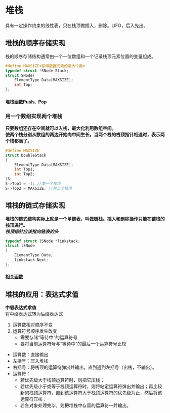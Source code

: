 # 堆栈
具有一定操作约束的线性表，只在栈顶做插入，删除。LIFO，后入先出。
## 堆栈的顺序存储实现
栈的顺序存储结构通常由一个一位数组和一个记录栈顶元素位置的变量组成。  

```c
#define MAXSIZE<存储数据元素的最大个数>
typedef struct *SNode Stack;
struct SNode{
    ElementType Data[MAXSIZE];
    int Top;
};
```
#### [堆栈函数Push、Pop](./arraystack.c)
### 用一个数组实现两个堆栈
**只要数组还存在空间就可以入栈，最大化利用数组空间。  
使两个栈分别从数组的两边开始向中间生长，当两个栈的栈顶指针相遇时，表示两个栈都满了。**  
```c
#define MAXSIZE
struct DoubleStack
{
    ElementType Data[MAXSIZE];
    int Top1;
    int Top2;
}S;
S->Top1 = -1; //第一个栈顶
S->Top2 = MAXSIZE; //第二个栈顶
```
## 堆栈的链式存储实现
**堆栈的链式结构实际上就是一个单链表，叫做链栈。插入和删除操作只能在链栈的栈顶进行。**  
***栈顶指针应该指向链表的头***
```c
typedef struct lSNode *linkstack;
struct lSNode
{
    ELementType Data;
    linkstack Next;
};
```
#### [相关函数](./linkstack.c)
## 堆栈的应用：表达式求值
**中缀表达式求值**  
将中缀表达式转为后缀表达式
1. 运算数相对顺序不变
2. 运算符号顺序发生改变
    - 需要存储“等待中”的运算符号
    - 要将当前运算符号与“等待中”的最后一个运算符号比较
- 运算数：直接输出
- 左括号：压入堆栈
- 右括号：将栈顶的运算符弹出并输出，直到遇到左括号（出栈，不输出）。
- 运算符：
    - 若优先级大于栈顶运算符时，则把它压栈；
    - 若优先级小于或等于栈顶运算符时，则将站定运算符弹出并输出；再比较新的栈顶运算符，直到该运算符大于栈顶运算符的优先级为止，然后将该运算符压栈；
    - 若各对象处理完毕，则把堆栈中存留的运算符一并输出。
